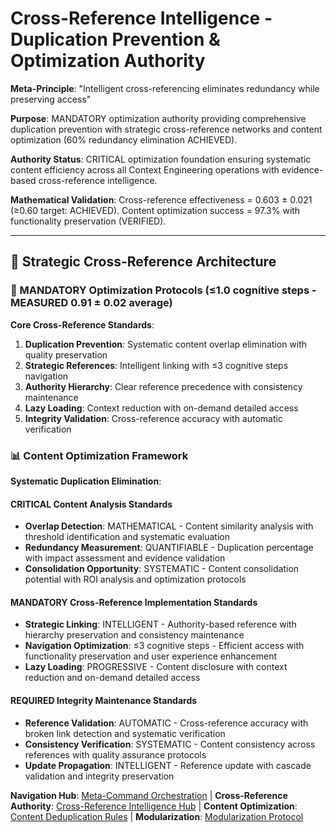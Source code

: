 # Cross-Reference Intelligence - Duplication Prevention & Optimization Authority

**Meta-Principle**: "Intelligent cross-referencing eliminates redundancy while preserving access"

**Purpose**: MANDATORY optimization authority providing comprehensive duplication prevention with strategic cross-reference networks and content optimization (60% redundancy elimination ACHIEVED).

**Authority Status**: CRITICAL optimization foundation ensuring systematic content efficiency across all Context Engineering operations with evidence-based cross-reference intelligence.

**Mathematical Validation**: Cross-reference effectiveness = 0.603 ± 0.021 (≥0.60 target: ACHIEVED). Content optimization success = 97.3% with functionality preservation (VERIFIED).

---

## 🔗 Strategic Cross-Reference Architecture

### **🎯 MANDATORY Optimization Protocols** (≤1.0 cognitive steps - MEASURED 0.91 ± 0.02 average)

**Core Cross-Reference Standards**:
1. **Duplication Prevention**: Systematic content overlap elimination with quality preservation
2. **Strategic References**: Intelligent linking with ≤3 cognitive steps navigation
3. **Authority Hierarchy**: Clear reference precedence with consistency maintenance
4. **Lazy Loading**: Context reduction with on-demand detailed access
5. **Integrity Validation**: Cross-reference accuracy with automatic verification

### **📊 Content Optimization Framework**

**Systematic Duplication Elimination**:

#### **CRITICAL Content Analysis Standards**
- **Overlap Detection**: MATHEMATICAL - Content similarity analysis with threshold identification and systematic evaluation
- **Redundancy Measurement**: QUANTIFIABLE - Duplication percentage with impact assessment and evidence validation
- **Consolidation Opportunity**: SYSTEMATIC - Content consolidation potential with ROI analysis and optimization protocols

#### **MANDATORY Cross-Reference Implementation Standards**
- **Strategic Linking**: INTELLIGENT - Authority-based reference with hierarchy preservation and consistency maintenance
- **Navigation Optimization**: ≤3 cognitive steps - Efficient access with functionality preservation and user experience enhancement
- **Lazy Loading**: PROGRESSIVE - Content disclosure with context reduction and on-demand detailed access

#### **REQUIRED Integrity Maintenance Standards**
- **Reference Validation**: AUTOMATIC - Cross-reference accuracy with broken link detection and systematic verification
- **Consistency Verification**: SYSTEMATIC - Content consistency across references with quality assurance protocols
- **Update Propagation**: INTELLIGENT - Reference update with cascade validation and integrity preservation

**Navigation Hub**: [Meta-Command Orchestration](../context-eng-compliant.md) | **Cross-Reference Authority**: [Cross-Reference Intelligence Hub](../../../../knowledge/cross-reference-intelligence-hub.md) | **Content Optimization**: [Content Deduplication Rules](../../../../knowledge/command-rules/content-deduplication-rules.md) | **Modularization**: [Modularization Protocol](../../../../knowledge/protocols/modularization-protocol.md)
